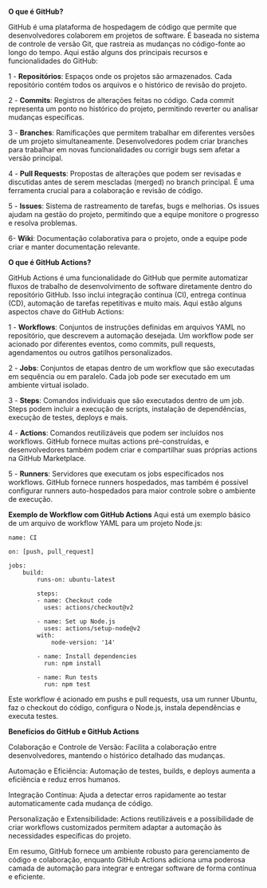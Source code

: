 **O que é GitHub?**

GitHub é uma plataforma de hospedagem de código que permite que desenvolvedores colaborem em projetos de software. É baseada no sistema de controle de versão Git, que rastreia as mudanças no código-fonte ao longo do tempo. Aqui estão alguns dos principais recursos e funcionalidades do GitHub:

1 - **Repositórios**: Espaços onde os projetos são armazenados. Cada repositório contém todos os arquivos e o histórico de revisão do projeto.

2 - **Commits**: Registros de alterações feitas no código. Cada commit representa um ponto no histórico do projeto, permitindo reverter ou analisar mudanças específicas.

3 - **Branches**: Ramificações que permitem trabalhar em diferentes versões de um projeto simultaneamente. Desenvolvedores podem criar branches para trabalhar em novas funcionalidades ou corrigir bugs sem afetar a versão principal.

4 - **Pull Requests**: Propostas de alterações que podem ser revisadas e discutidas antes de serem mescladas (merged) no branch principal. É uma ferramenta crucial para a colaboração e revisão de código.

5 - **Issues**: Sistema de rastreamento de tarefas, bugs e melhorias. Os issues ajudam na gestão do projeto, permitindo que a equipe monitore o progresso e resolva problemas.

6- **Wiki**: Documentação colaborativa para o projeto, onde a equipe pode criar e manter documentação relevante.

**O que é GitHub Actions?**

GitHub Actions é uma funcionalidade do GitHub que permite automatizar fluxos de trabalho de desenvolvimento de software diretamente dentro do repositório GitHub. Isso inclui integração contínua (CI), entrega contínua (CD), automação de tarefas repetitivas e muito mais. Aqui estão alguns aspectos chave do GitHub Actions:

1 - **Workflows**: Conjuntos de instruções definidas em arquivos YAML no repositório, que descrevem a automação desejada. Um workflow pode ser acionado por diferentes eventos, como commits, pull requests, agendamentos ou outros gatilhos personalizados.

2 - **Jobs**: Conjuntos de etapas dentro de um workflow que são executadas em sequência ou em paralelo. Cada job pode ser executado em um ambiente virtual isolado.

3 - **Steps**: Comandos individuais que são executados dentro de um job. Steps podem incluir a execução de scripts, instalação de dependências, execução de testes, deploys e mais.

4 - **Actions**: Comandos reutilizáveis que podem ser incluídos nos workflows. GitHub fornece muitas actions pré-construídas, e desenvolvedores também podem criar e compartilhar suas próprias actions na GitHub Marketplace.

5 - **Runners**: Servidores que executam os jobs especificados nos workflows. GitHub fornece runners hospedados, mas também é possível configurar runners auto-hospedados para maior controle sobre o ambiente de execução.

**Exemplo de Workflow com GitHub Actions**
Aqui está um exemplo básico de um arquivo de workflow YAML para um projeto Node.js:

    name: CI

    on: [push, pull_request]

    jobs:
        build:
            runs-on: ubuntu-latest

            steps:
            - name: Checkout code
              uses: actions/checkout@v2

            - name: Set up Node.js
              uses: actions/setup-node@v2
            with:
                node-version: '14'

            - name: Install dependencies
              run: npm install

            - name: Run tests
              run: npm test

Este workflow é acionado em pushs e pull requests, usa um runner Ubuntu, faz o checkout do código, configura o Node.js, instala dependências e executa testes.

**Benefícios do GitHub e GitHub Actions**

Colaboração e Controle de Versão: Facilita a colaboração entre desenvolvedores, mantendo o histórico detalhado das mudanças.

Automação e Eficiência: Automação de testes, builds, e deploys aumenta a eficiência e reduz erros humanos.

Integração Contínua: Ajuda a detectar erros rapidamente ao testar automaticamente cada mudança de código.

Personalização e Extensibilidade: Actions reutilizáveis e a possibilidade de criar workflows customizados permitem adaptar a automação às necessidades específicas do projeto.

Em resumo, GitHub fornece um ambiente robusto para gerenciamento de código e colaboração, enquanto GitHub Actions adiciona uma poderosa camada de automação para integrar e entregar software de forma contínua e eficiente.
